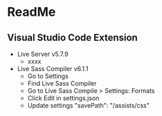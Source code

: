 # ReadMe

## Visual Studio Code Extension

 - Live Server v5.7.9
	 - xxxx
 - Live Sass Compiler v6.1.1
	 - Go to Settings
	 - Find Live Sass Compiler
	 - Go to Live Sass Compile > Settings: Formats
	 - Click Edit in settings.json
	 - Update settings "savePath": "/assists/css"

